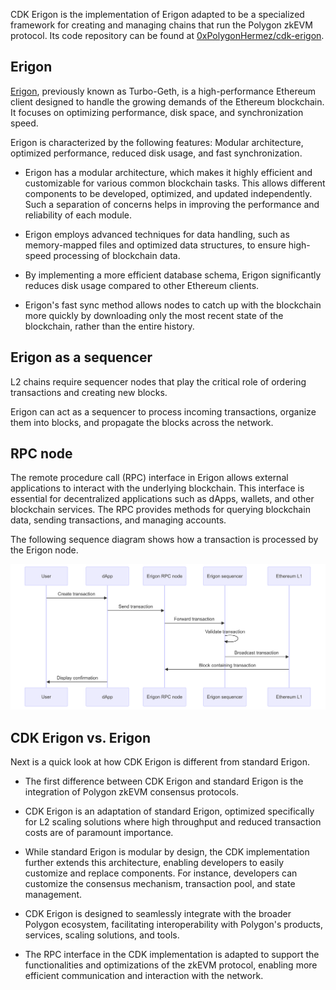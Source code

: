 CDK Erigon is the implementation of Erigon adapted to be a specialized framework for creating and managing chains that run the Polygon zkEVM protocol. Its code repository can be found at [0xPolygonHermez/cdk-erigon](https://github.com/0xPolygonHermez/cdk-erigon).

## Erigon

[Erigon](https://github.com/ledgerwatch/erigon), previously known as Turbo-Geth, is a high-performance Ethereum client designed to handle the growing demands of the Ethereum blockchain. It focuses on optimizing performance, disk space, and synchronization speed. 

Erigon is characterized by the following features: Modular architecture, optimized performance, reduced disk usage, and fast synchronization.

- Erigon has a modular architecture, which makes it highly efficient and customizable for various common blockchain tasks. This allows different components to be developed, optimized, and updated independently. Such a separation of concerns helps in improving the performance and reliability of each module.

- Erigon employs advanced techniques for data handling, such as memory-mapped files and optimized data structures, to ensure high-speed processing of blockchain data.

- By implementing a more efficient database schema, Erigon significantly reduces disk usage compared to other Ethereum clients.

- Erigon's fast sync method allows nodes to catch up with the blockchain more quickly by downloading only the most recent state of the blockchain, rather than the entire history.

## Erigon as a sequencer

L2 chains require sequencer nodes that play the critical role of ordering transactions and creating new blocks. 

Erigon can act as a sequencer to process incoming transactions, organize them into blocks, and propagate the blocks across the network. 

## RPC node

The remote procedure call (RPC) interface in Erigon allows external applications to interact with the underlying blockchain. This interface is essential for decentralized applications such as dApps, wallets, and other blockchain services. The RPC provides methods for querying blockchain data, sending transactions, and managing accounts.

The following sequence diagram shows how a transaction is processed by the Erigon node.

![Erigon transactions](../../../img/cdk/erigon.png)

## CDK Erigon vs. Erigon

Next is a quick look at how CDK Erigon is different from standard Erigon.

- The first difference between CDK Erigon and standard Erigon is the integration of Polygon zkEVM consensus protocols.

- CDK Erigon is an adaptation of standard Erigon, optimized specifically for L2 scaling solutions where high throughput and reduced transaction costs are of paramount importance.

- While standard Erigon is modular by design, the CDK implementation further extends this architecture, enabling developers to easily customize and replace components. For instance, developers can customize the consensus mechanism, transaction pool, and state management.

- CDK Erigon is designed to seamlessly integrate with the broader Polygon ecosystem, facilitating interoperability with Polygon's products, services, scaling solutions, and tools.

- The RPC interface in the CDK implementation is adapted to support the functionalities and optimizations of the zkEVM protocol, enabling more efficient communication and interaction with the network.